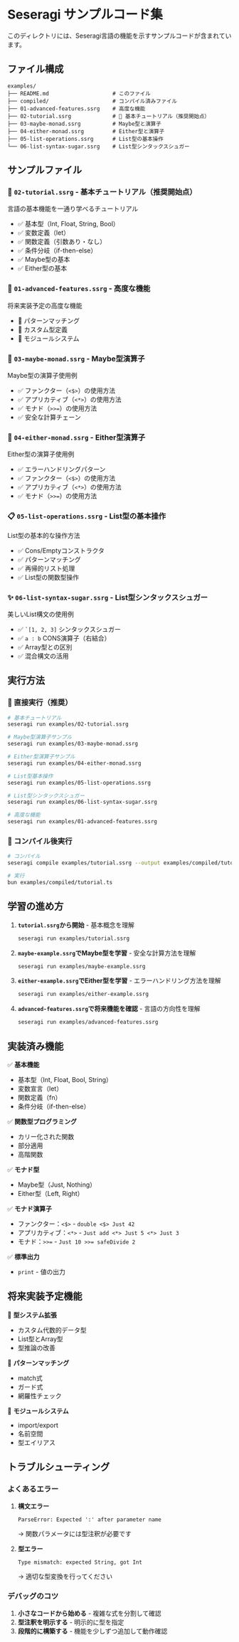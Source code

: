 # Seseragi サンプルコード集

このディレクトリには、Seseragi言語の機能を示すサンプルコードが含まれています。

## ファイル構成

```
examples/
├── README.md                    # このファイル
├── compiled/                    # コンパイル済みファイル
├── 01-advanced-features.ssrg    # 高度な機能
├── 02-tutorial.ssrg             # 🌟 基本チュートリアル（推奨開始点）
├── 03-maybe-monad.ssrg          # Maybe型と演算子
├── 04-either-monad.ssrg         # Either型と演算子
├── 05-list-operations.ssrg      # List型の基本操作
└── 06-list-syntax-sugar.ssrg    # List型シンタックスシュガー
```

## サンプルファイル

### 🌟 `02-tutorial.ssrg` - 基本チュートリアル（推奨開始点）
言語の基本機能を一通り学べるチュートリアル
- ✅ 基本型（Int, Float, String, Bool）
- ✅ 変数定義（let）
- ✅ 関数定義（引数あり・なし）
- ✅ 条件分岐（if-then-else）
- ✅ Maybe型の基本
- ✅ Either型の基本

### 🚀 `01-advanced-features.ssrg` - 高度な機能
将来実装予定の高度な機能
- 🚧 パターンマッチング
- 🚧 カスタム型定義
- 🚧 モジュールシステム

### 📖 `03-maybe-monad.ssrg` - Maybe型演算子
Maybe型の演算子使用例
- ✅ ファンクター（`<$>`）の使用方法
- ✅ アプリカティブ（`<*>`）の使用方法
- ✅ モナド（`>>=`）の使用方法
- ✅ 安全な計算チェーン

### 📖 `04-either-monad.ssrg` - Either型演算子
Either型の演算子使用例
- ✅ エラーハンドリングパターン
- ✅ ファンクター（`<$>`）の使用方法
- ✅ アプリカティブ（`<*>`）の使用方法
- ✅ モナド（`>>=`）の使用方法

### 📋 `05-list-operations.ssrg` - List型の基本操作
List型の基本的な操作方法
- ✅ Cons/Emptyコンストラクタ
- ✅ パターンマッチング
- ✅ 再帰的リスト処理
- ✅ List型の関数型操作

### ✨ `06-list-syntax-sugar.ssrg` - List型シンタックスシュガー
美しいList構文の使用例
- ✅ `` `[1, 2, 3] `` シンタックスシュガー
- ✅ `a : b` CONS演算子（右結合）
- ✅ Array型との区別
- ✅ 混合構文の活用

## 実行方法

### 🚀 直接実行（推奨）
```bash
# 基本チュートリアル
seseragi run examples/02-tutorial.ssrg

# Maybe型演算子サンプル
seseragi run examples/03-maybe-monad.ssrg

# Either型演算子サンプル
seseragi run examples/04-either-monad.ssrg

# List型基本操作
seseragi run examples/05-list-operations.ssrg

# List型シンタックスシュガー
seseragi run examples/06-list-syntax-sugar.ssrg

# 高度な機能
seseragi run examples/01-advanced-features.ssrg
```

### 📂 コンパイル後実行
```bash
# コンパイル
seseragi compile examples/tutorial.ssrg --output examples/compiled/tutorial.ts

# 実行
bun examples/compiled/tutorial.ts
```

## 学習の進め方

1. **`tutorial.ssrg`から開始** - 基本概念を理解
   ```bash
   seseragi run examples/tutorial.ssrg
   ```

2. **`maybe-example.ssrg`でMaybe型を学習** - 安全な計算方法を理解
   ```bash
   seseragi run examples/maybe-example.ssrg
   ```

3. **`either-example.ssrg`でEither型を学習** - エラーハンドリング方法を理解
   ```bash
   seseragi run examples/either-example.ssrg
   ```

4. **`advanced-features.ssrg`で将来機能を確認** - 言語の方向性を理解
   ```bash
   seseragi run examples/advanced-features.ssrg
   ```

## 実装済み機能

✅ **基本機能**
- 基本型（Int, Float, Bool, String）
- 変数宣言（let）
- 関数定義（fn）
- 条件分岐（if-then-else）

✅ **関数型プログラミング**
- カリー化された関数
- 部分適用
- 高階関数

✅ **モナド型**
- Maybe型（Just, Nothing）
- Either型（Left, Right）

✅ **モナド演算子**
- ファンクター：`<$>` - `double <$> Just 42`
- アプリカティブ：`<*>` - `Just add <*> Just 5 <*> Just 3`
- モナド：`>>=` - `Just 10 >>= safeDivide 2`

✅ **標準出力**
- `print` - 値の出力

## 将来実装予定機能

🚧 **型システム拡張**
- カスタム代数的データ型
- List型とArray型
- 型推論の改善

🚧 **パターンマッチング**
- match式
- ガード式
- 網羅性チェック

🚧 **モジュールシステム**
- import/export
- 名前空間
- 型エイリアス

## トラブルシューティング

### よくあるエラー

1. **構文エラー**
   ```
   ParseError: Expected ':' after parameter name
   ```
   → 関数パラメータには型注釈が必要です

2. **型エラー**
   ```
   Type mismatch: expected String, got Int
   ```
   → 適切な型変換を行ってください

### デバッグのコツ

1. **小さなコードから始める** - 複雑な式を分割して確認
2. **型注釈を明示する** - 明示的に型を指定
3. **段階的に構築する** - 機能を少しずつ追加して動作確認